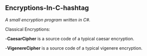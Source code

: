 ## Encryptions-In-C-hashtag

*A small encryption program written in C#.*

Classical Encryptions:

-**CaesarCipher** is a source code of a typical caesar encryption.

-**VigenereCipher** is a source code of a typical vigenere encryption.
